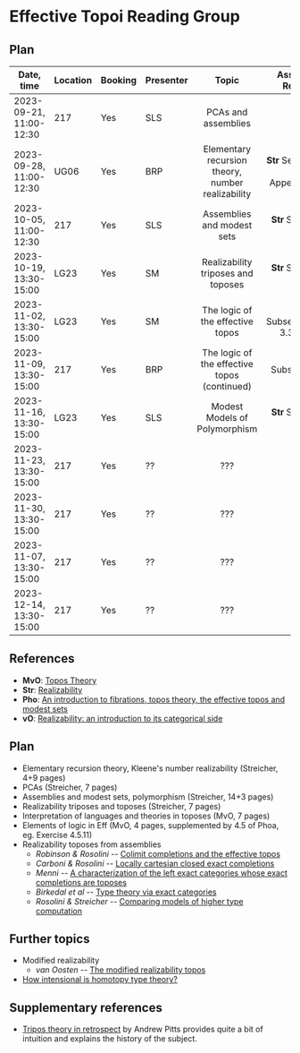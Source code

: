 # Effective Topoi Reading Group

## Plan

| Date, time              | Location | Booking | Presenter |     Topic                                           |  Assigned Reading                  | Meeting summary |
|-------------------------|----------| ------- | --------- |:--------------------------------------------------: |-----------------------------------:|---------------- |
| 2023-09-21, 11:00-12:30 |  217     | Yes     | SLS       | PCAs and assemblies                                 | NA                                 | [Meeting #1][1] |
| 2023-09-28, 11:00-12:30 |  UG06    | Yes     | BRP       | Elementary recursion theory, number realizability   | **Str** Sections 1 & 2, Appendix A | [Meeting #2][2] |
| 2023-10-05, 11:00-12:30 |  217     | Yes     | SLS       | Assemblies and modest sets                          | **Str** Section 4                  |                 |
| 2023-10-19, 13:30-15:00 |  LG23    | Yes     | SM        | Realizability triposes and toposes                  | **Str** Section 5                  |                 |
| 2023-11-02, 13:30-15:00 |  LG23    | Yes     | SM        | The logic of the effective topos                    | **MvO** Subsections 3.3 & 3.4      |                 |
| 2023-11-09, 13:30-15:00 |  217     | Yes     | BRP       | The logic of the effective topos (continued)        | **vO** Subsection 3.1.0            |                 |
| 2023-11-16, 13:30-15:00 |  LG23    | Yes     | SLS       | Modest Models of Polymorphism                       | **Str** Section 6                  |                 |
| 2023-11-23, 13:30-15:00 |  217     | Yes     | ??        | ???                                                 | ???                                |                 |
| 2023-11-30, 13:30-15:00 |  217     | Yes     | ??        | ???                                                 | ???                                |                 |
| 2023-11-07, 13:30-15:00 |  217     | Yes     | ??        | ???                                                 | ???                                |                 |
| 2023-12-14, 13:30-15:00 |  217     | Yes     | ??        | ???                                                 | ???                                |                 |

## References

- **MvO**: [Topos Theory](https://webspace.science.uu.nl/~ooste110/syllabi/toposmoeder.pdf)
- **Str**: [Realizability](https://www2.mathematik.tu-darmstadt.de/~streicher/REAL/REAL.pdf)
- **Pho**: [An introduction to fibrations, topos theory, the effective topos and modest sets](http://www.lfcs.inf.ed.ac.uk/reports/92/ECS-LFCS-92-208/)
- **vO**: [Realizability: an introduction to its categorical side](https://doi.org/10.1017/S1079898600000858)

## Plan

- Elementary recursion theory, Kleene's number realizability (Streicher, 4+9 pages)
- PCAs (Streicher, 7 pages)
- Assemblies and modest sets, polymorphism (Streicher, 14+3 pages)
- Realizability triposes and toposes (Streicher, 7 pages)
- Interpretation of languages and theories in toposes (MvO, 7 pages)
- Elements of logic in Eff (MvO, 4 pages, supplemented by 4.5 of Phoa, eg. Exercise 4.5.11)
- Realizability toposes from assemblies
  - _Robinson & Rosolini_ -- [Colimit completions and the effective
    topos](https://doi.org/10.2307/2274658)
  - _Carboni & Rosolini_ -- [Locally cartesian closed exact
    completions](https://doi.org/10.1016/S0022-4049(99)00192-9)
  - _Menni_ -- [A characterization of the left exact categories whose exact
    completions are toposes](https://doi.org/10.1016/S0022-4049(02)00261-X)
  - _Birkedal et al_ -- [Type theory via exact categories](https://doi.org/10.1109/LICS.1998.705655)
  - _Rosolini & Streicher_ -- [Comparing models of higher type computation](https://doi.org/10.1016/S1571-0661(04)00109-4)

## Further topics

- Modified realizability
  - _van Oosten_ -- [The modified realizability topos](https://doi.org/10.1016/S0022-4049(97)00101-1)
- [How intensional is homotopy type theory?](https://www2.mathematik.tu-darmstadt.de/~streicher/barc_corr.pdf)

## Supplementary references

- [Tripos theory in retrospect][3] by Andrew Pitts provides quite a bit of
  intuition and explains the history of the subject.

[1]: https://ayberkt.github.io/effective-topoi-meeting-2023-09-21.html
[2]: https://ayberkt.github.io/effective-topoi-meeting-2023-09-28.html
[3]: https://www.cambridge.org/core/journals/mathematical-structures-in-computer-science/article/tripos-theory-in-retrospect/20D7A8EB69CC3B92552CC21068C0F535
